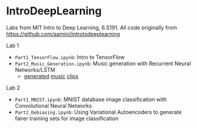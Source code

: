 # IntroDeepLearning
Labs from MIT Intro to Deep Learning, 6.S191. All code originally from https://github.com/aamini/introtodeeplearning

Lab 1

- `Part1_TensorFlow.ipynb`: Intro to TensorFlow
- `Part2_Music_Generation.ipynb`: Music generation with Recurrent Neural Networks/LSTM
  - [generated](https://drive.google.com/file/d/1BOsOji-SxavL_jJm10DEpRNtvYEjdMw-/view?usp=sharing) [music](https://drive.google.com/file/d/1qnkZ0q5AbyRgn1Qy1W85KtqxXby4NSpT/view?usp=sharing) [clips](https://drive.google.com/file/d/1a96t1fpbFAu7QkNwcNa9x_8PlHqo_mft/view?usp=sharing)

Lab 2

- `Part1_MNIST.ipynb`: MNIST database image classification with Convolutional Neural Networks
- `Part2_Debiasing.ipynb`: Using Variational Autoencoders to generate fairer training sets for image classification


